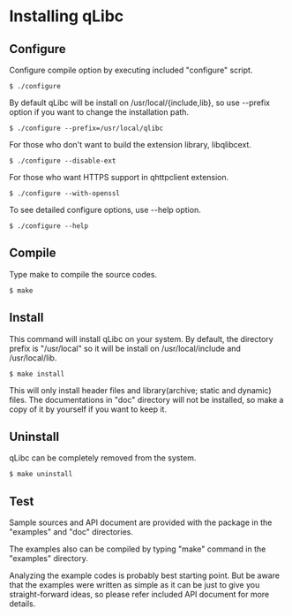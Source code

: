 Installing qLibc
================

## Configure


Configure compile option by executing included "configure" script.

```
$ ./configure
```

By default qLibc will be install on /usr/local/{include,lib}, so use --prefix option if you want to change the installation path.

```
$ ./configure --prefix=/usr/local/qlibc
```

For those who don't want to build the extension library, libqlibcext.

```
$ ./configure --disable-ext
```

For those who want HTTPS support in qhttpclient extension.

```
$ ./configure --with-openssl
```

To see detailed configure options, use --help option.

```
$ ./configure --help
```

## Compile

Type make to compile the source codes.

```
$ make
```

## Install

This command will install qLibc on your system. By default, the directory prefix is "/usr/local" so it will be install on /usr/local/include and /usr/local/lib.

```
$ make install
```

This will only install header files and library(archive; static and dynamic) files.
The documentations in "doc" directory will not be installed, so make a copy of it by yourself if you want to keep it.

## Uninstall

qLibc can be completely removed from the system.

```
$ make uninstall
```

## Test

Sample sources and API document are provided with the package in the "examples" and "doc" directories.

The examples also can be compiled by typing "make" command in the "examples" directory.

Analyzing the example codes is probably best starting point.
But be aware that the examples were written as simple as it can be just to give you straight-forward ideas, so please refer included API document for more details.
